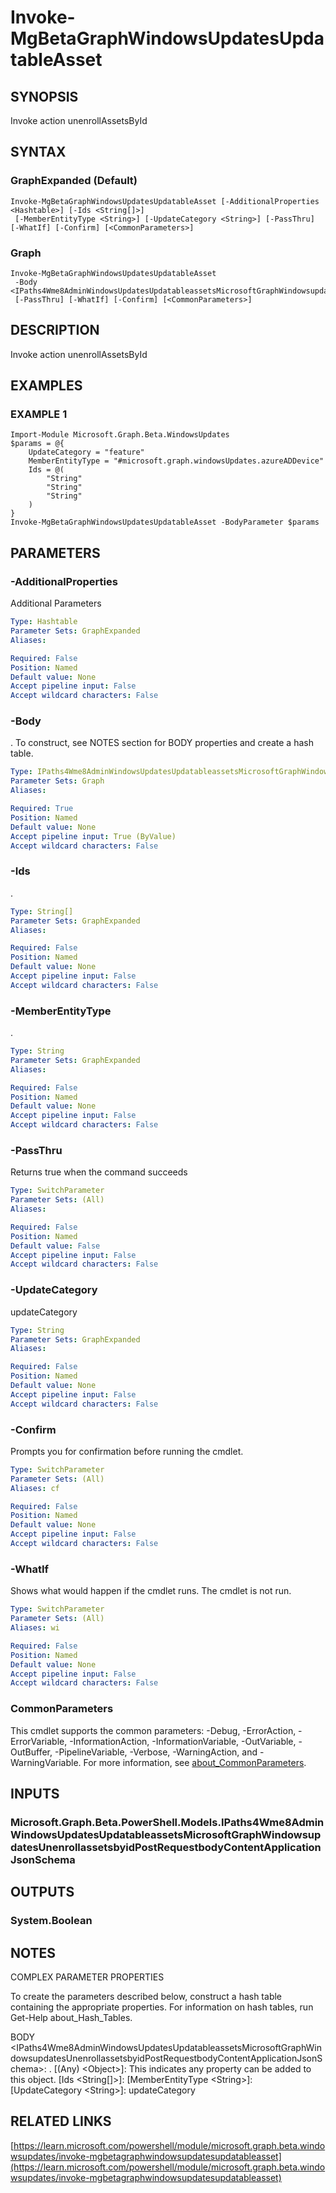 ﻿---
external help file: Microsoft.Graph.Beta.WindowsUpdates-help.xml
Module Name: Microsoft.Graph.Beta.WindowsUpdates
online version: https://learn.microsoft.com/powershell/module/microsoft.graph.beta.windowsupdates/invoke-mgbetagraphwindowsupdatesupdatableasset
schema: 2.0.0
---

# Invoke-MgBetaGraphWindowsUpdatesUpdatableAsset

## SYNOPSIS
Invoke action unenrollAssetsById

## SYNTAX

### GraphExpanded (Default)
```
Invoke-MgBetaGraphWindowsUpdatesUpdatableAsset [-AdditionalProperties <Hashtable>] [-Ids <String[]>]
 [-MemberEntityType <String>] [-UpdateCategory <String>] [-PassThru] [-WhatIf] [-Confirm] [<CommonParameters>]
```

### Graph
```
Invoke-MgBetaGraphWindowsUpdatesUpdatableAsset
 -Body <IPaths4Wme8AdminWindowsUpdatesUpdatableassetsMicrosoftGraphWindowsupdatesUnenrollassetsbyidPostRequestbodyContentApplicationJsonSchema>
 [-PassThru] [-WhatIf] [-Confirm] [<CommonParameters>]
```

## DESCRIPTION
Invoke action unenrollAssetsById

## EXAMPLES

### EXAMPLE 1
```
Import-Module Microsoft.Graph.Beta.WindowsUpdates
$params = @{
	UpdateCategory = "feature"
	MemberEntityType = "#microsoft.graph.windowsUpdates.azureADDevice"
	Ids = @(
		"String"
		"String"
		"String"
	)
}
Invoke-MgBetaGraphWindowsUpdatesUpdatableAsset -BodyParameter $params
```

## PARAMETERS

### -AdditionalProperties
Additional Parameters

```yaml
Type: Hashtable
Parameter Sets: GraphExpanded
Aliases:

Required: False
Position: Named
Default value: None
Accept pipeline input: False
Accept wildcard characters: False
```

### -Body
.
To construct, see NOTES section for BODY properties and create a hash table.

```yaml
Type: IPaths4Wme8AdminWindowsUpdatesUpdatableassetsMicrosoftGraphWindowsupdatesUnenrollassetsbyidPostRequestbodyContentApplicationJsonSchema
Parameter Sets: Graph
Aliases:

Required: True
Position: Named
Default value: None
Accept pipeline input: True (ByValue)
Accept wildcard characters: False
```

### -Ids
.

```yaml
Type: String[]
Parameter Sets: GraphExpanded
Aliases:

Required: False
Position: Named
Default value: None
Accept pipeline input: False
Accept wildcard characters: False
```

### -MemberEntityType
.

```yaml
Type: String
Parameter Sets: GraphExpanded
Aliases:

Required: False
Position: Named
Default value: None
Accept pipeline input: False
Accept wildcard characters: False
```

### -PassThru
Returns true when the command succeeds

```yaml
Type: SwitchParameter
Parameter Sets: (All)
Aliases:

Required: False
Position: Named
Default value: False
Accept pipeline input: False
Accept wildcard characters: False
```

### -UpdateCategory
updateCategory

```yaml
Type: String
Parameter Sets: GraphExpanded
Aliases:

Required: False
Position: Named
Default value: None
Accept pipeline input: False
Accept wildcard characters: False
```

### -Confirm
Prompts you for confirmation before running the cmdlet.

```yaml
Type: SwitchParameter
Parameter Sets: (All)
Aliases: cf

Required: False
Position: Named
Default value: None
Accept pipeline input: False
Accept wildcard characters: False
```

### -WhatIf
Shows what would happen if the cmdlet runs.
The cmdlet is not run.

```yaml
Type: SwitchParameter
Parameter Sets: (All)
Aliases: wi

Required: False
Position: Named
Default value: None
Accept pipeline input: False
Accept wildcard characters: False
```

### CommonParameters
This cmdlet supports the common parameters: -Debug, -ErrorAction, -ErrorVariable, -InformationAction, -InformationVariable, -OutVariable, -OutBuffer, -PipelineVariable, -Verbose, -WarningAction, and -WarningVariable. For more information, see [about_CommonParameters](http://go.microsoft.com/fwlink/?LinkID=113216).

## INPUTS

### Microsoft.Graph.Beta.PowerShell.Models.IPaths4Wme8AdminWindowsUpdatesUpdatableassetsMicrosoftGraphWindowsupdatesUnenrollassetsbyidPostRequestbodyContentApplicationJsonSchema
## OUTPUTS

### System.Boolean
## NOTES
COMPLEX PARAMETER PROPERTIES

To create the parameters described below, construct a hash table containing the appropriate properties.
For information on hash tables, run Get-Help about_Hash_Tables.

BODY \<IPaths4Wme8AdminWindowsUpdatesUpdatableassetsMicrosoftGraphWindowsupdatesUnenrollassetsbyidPostRequestbodyContentApplicationJsonSchema\>: .
  \[(Any) \<Object\>\]: This indicates any property can be added to this object.
  \[Ids \<String\[\]\>\]: 
  \[MemberEntityType \<String\>\]: 
  \[UpdateCategory \<String\>\]: updateCategory

## RELATED LINKS

[https://learn.microsoft.com/powershell/module/microsoft.graph.beta.windowsupdates/invoke-mgbetagraphwindowsupdatesupdatableasset](https://learn.microsoft.com/powershell/module/microsoft.graph.beta.windowsupdates/invoke-mgbetagraphwindowsupdatesupdatableasset)


